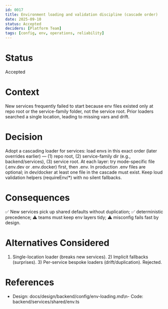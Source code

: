 ```yaml
---
id: 0017
title: Environment loading and validation discipline (cascade order)
date: 2025-09-10
status: Accepted
deciders: [Platform Team]
tags: [config, env, operations, reliability]
---
```


# Status
Accepted

# Context
New services frequently failed to start because env files existed only at repo root or the service-family folder, not the service root. Prior loaders searched a single location, leading to missing vars and drift.

# Decision
Adopt a cascading loader for services: load envs in this exact order (later overrides earlier) — (1) repo root, (2) service-family dir (e.g., backend/services), (3) service root. At each layer: try mode-specific file (.env.dev or .env.docker) first, then .env. In production .env files are optional; in dev/docker at least one file in the cascade must exist. Keep loud validation helpers (requireEnv/*) with no silent fallbacks.

# Consequences
✅ New services pick up shared defaults without duplication; ✅ deterministic precedence; ⚠️ teams must keep env layers tidy; ⚠️ misconfig fails fast by design.

# Alternatives Considered
1) Single-location loader (breaks new services). 2) Implicit fallbacks (surprises). 3) Per-service bespoke loaders (drift/duplication). Rejected.

# References
- Design: docs/design/backend/config/env-loading.md\n- Code: backend/services/shared/env.ts
